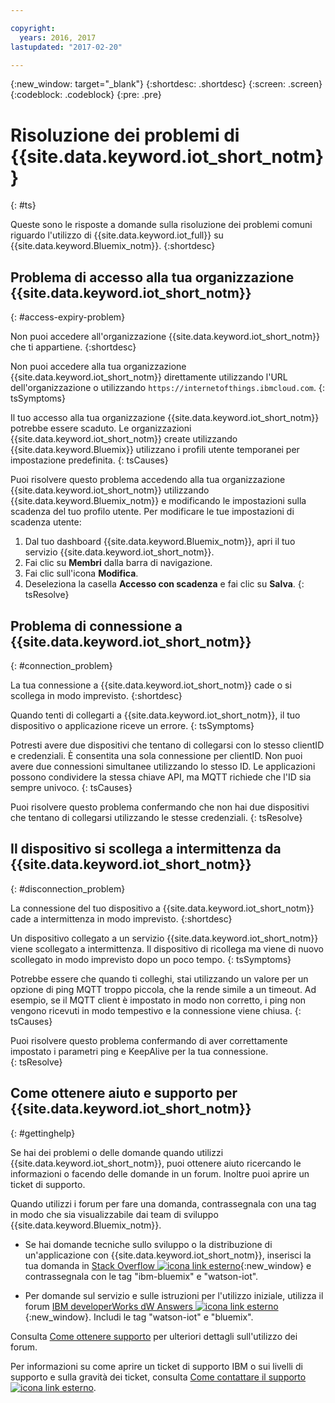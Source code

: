 ```yaml
---

copyright:
  years: 2016, 2017
lastupdated: "2017-02-20"

---
```


{:new_window: target="\_blank"}
{:shortdesc: .shortdesc}
{:screen: .screen}
{:codeblock: .codeblock}
{:pre: .pre}

# Risoluzione dei problemi di {{site.data.keyword.iot_short_notm}}
{: #ts}

Queste sono le risposte a domande sulla risoluzione dei problemi comuni riguardo l'utilizzo di {{site.data.keyword.iot_full}} su {{site.data.keyword.Bluemix_notm}}.
{:shortdesc}

## Problema di accesso alla tua organizzazione {{site.data.keyword.iot_short_notm}}
{: #access-expiry-problem}

Non puoi accedere all'organizzazione {{site.data.keyword.iot_short_notm}} che ti appartiene.
{:shortdesc}

Non puoi accedere alla tua organizzazione {{site.data.keyword.iot_short_notm}} direttamente utilizzando l'URL dell'organizzazione o utilizzando `https://internetofthings.ibmcloud.com`.
{: tsSymptoms}

Il tuo accesso alla tua organizzazione {{site.data.keyword.iot_short_notm}} potrebbe essere scaduto. Le organizzazioni {{site.data.keyword.iot_short_notm}} create utilizzando {{site.data.keyword.Bluemix}} utilizzano i profili utente temporanei per impostazione predefinita.
{: tsCauses}

Puoi risolvere questo problema accedendo alla tua organizzazione {{site.data.keyword.iot_short_notm}} utilizzando {{site.data.keyword.Bluemix_notm}} e modificando le impostazioni sulla scadenza del tuo profilo utente. Per modificare le tue impostazioni di scadenza utente:

1. Dal tuo dashboard {{site.data.keyword.Bluemix_notm}}, apri il tuo servizio {{site.data.keyword.iot_short_notm}}.
2. Fai clic su **Membri** dalla barra di navigazione.
3. Fai clic sull'icona **Modifica**.
4. Deseleziona la casella **Accesso con scadenza** e fai clic su **Salva**.
{: tsResolve}

## Problema di connessione a {{site.data.keyword.iot_short_notm}}
{: #connection_problem}

La tua connessione a {{site.data.keyword.iot_short_notm}} cade o si scollega in modo imprevisto.
{:shortdesc}

Quando tenti di collegarti a {{site.data.keyword.iot_short_notm}}, il tuo dispositivo o applicazione riceve un errore.
{: tsSymptoms}

Potresti avere due dispositivi che tentano di collegarsi con lo stesso clientID e credenziali. È consentita una sola connessione per clientID. Non puoi avere due connessioni simultanee utilizzando lo stesso ID. Le applicazioni possono condividere la stessa chiave API, ma MQTT richiede che l'ID sia sempre univoco.
{: tsCauses}

Puoi risolvere questo problema confermando che non hai due dispositivi che tentano di collegarsi utilizzando le stesse credenziali.
{: tsResolve}

## Il dispositivo si scollega a intermittenza da {{site.data.keyword.iot_short_notm}}
{: #disconnection_problem}

La connessione del tuo dispositivo a {{site.data.keyword.iot_short_notm}} cade a intermittenza in modo imprevisto.
{:shortdesc}

Un dispositivo collegato a un servizio {{site.data.keyword.iot_short_notm}} viene scollegato a intermittenza. Il dispositivo di ricollega ma viene di nuovo scollegato in modo imprevisto dopo un poco tempo.
{: tsSymptoms}

Potrebbe essere che quando ti colleghi, stai utilizzando un valore per un opzione di ping MQTT troppo piccola, che la rende simile a un timeout. Ad esempio, se il MQTT client è impostato in modo non corretto, i ping non vengono ricevuti in modo tempestivo e la connessione viene chiusa.
{: tsCauses}

Puoi risolvere questo problema confermando di aver correttamente impostato i parametri ping e KeepAlive per la tua connessione.   
{: tsResolve}


## Come ottenere aiuto e supporto per {{site.data.keyword.iot_short_notm}}
{: #gettinghelp}

Se hai dei problemi o delle domande quando utilizzi {{site.data.keyword.iot_short_notm}}, puoi ottenere aiuto ricercando le informazioni o facendo delle domande in un forum. Inoltre puoi aprire un ticket di supporto.

Quando utilizzi i forum per fare una domanda, contrassegnala con una tag in modo che sia visualizzabile dai team di sviluppo {{site.data.keyword.Bluemix_notm}}.

* Se hai domande tecniche sullo sviluppo o la distribuzione di un'applicazione con {{site.data.keyword.iot_short_notm}}, inserisci la tua domanda in [Stack Overflow ![icona link esterno](../../icons/launch-glyph.svg)](http://stackoverflow.com/search?q=watson-iot+ibm-bluemix){:new_window} e contrassegnala con le tag "ibm-bluemix" e "watson-iot".
<!--Insert the appropriate dW Answers tag for your service for <service_keyword> in URL below:  -->
* Per domande sul servizio e sulle istruzioni per l'utilizzo iniziale, utilizza il forum [IBM developerWorks dW Answers ![icona link esterno](../../icons/launch-glyph.svg)](https://developer.ibm.com/answers/topics/watson-iot/?smartspace=bluemix){:new_window}. Includi le tag  "watson-iot" e "bluemix".

Consulta [Come ottenere supporto](https://www.{DomainName}/docs/support/index.html#getting-help) per ulteriori dettagli sull'utilizzo dei forum.

Per informazioni su come aprire un ticket di supporto IBM o sui livelli di supporto e sulla gravità dei ticket, consulta [Come contattare il supporto ![icona link esterno](../../icons/launch-glyph.svg)](https://www.{DomainName}/docs/support/index.html#contacting-support).
